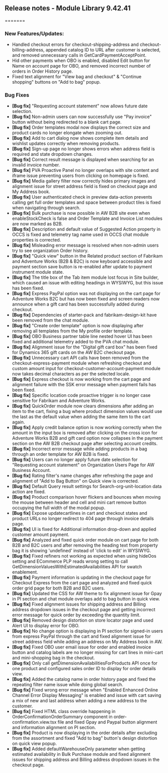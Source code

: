 ## Release notes - Module Library 9.42.41
=======

### New Features/Updates:

- Handled checkout errors for checkout-shipping-address and checkout-billing-address, appended catalog ID to URL after customer is selected, and removed unnecessary calls in GetCardPaymentAcceptPoint.
- Hid other payments when OBO is enabled, disabled Edit button for Name on account page for OBO, and removed incorrect number of orders in Order History page.
- Fixed text alignment for "View bag and checkout" & "Continue shopping" buttons on "Add to bag" popup.

### Bug Fixes

* **[Bug fix]** "Requesting account statement" now allows future date selection.
* **[Bug fix]** Non-admin users can now successfully use "Pay invoice" button without being redirected to a blank cart page.
* **[Bug fix]** Order templates modal now displays the correct size and product cards no longer elongate when zooming out.
* **[Bug fix]** Add to cart dialog now shows complete item details and wishlist updates correctly when removing products.
* **[Bug fix]** Sign-up page no longer shows errors when address field is required and state dropdown changes.
* **[Bug fix]** Correct result message is displayed when searching for an invalid invoice number.
* **[Bug fix]** PVA Proactive Panel no longer overlaps with site content and iframe issue preventing users from clicking on homepage is fixed.
* **[Bug fix]** Media gallery filter now correctly hides primary images and alignment issue for street address field is fixed on checkout page and My Address book.
* **[Bug fix]** User authenticated check in preview data-action prevents calling get full order templates and space between product tiles is fixed when navigating through search.
* **[Bug fix]** Bulk purchase is now possible in AW B2B site even when enableStockCheck is false and Order Template and Invoice List modules are now marked as B2B.
* **[Bug fix]** Description and default value of Suggested Action property in OCCS is fixed and telemetry tag name used in OCCS chat module properties is corrected.
* **[Bug fix]** Misleading error message is resolved when non-admin users try to see organization Order history.
* **[Bug fix]** "Quick view" button in the Related product section of Fabrikam and Adventure Works (B2B & B2C) is now keyboard accessible and payment section save button is re-enabled after update to payment instrument module state.
* **[Bug fix]** The title box of the Tab item module lost focus in Site builder, which caused an issue with editing headings in WYSIWYG, but this issue has been fixed.
* **[Bug fix]** Express PayPal option was not displaying on the cart page for Adventure Works B2C but has now been fixed and screen readers now announce when a gift card has been successfully added during checkout.
* **[Bug fix]** Dependencies of starter-pack and fabrikam-design-kit have been removed from the chat module.
* **[Bug fix]** "Create order template" option is now displaying after removing all templates from the My profile order template.
* **[Bug fix]** OBO Business partner table line nested hover UI has been fixed and additional telemetry added to the PVA chat module.
* **[Bug fix]** Alignment issue for the "Digital gift card box" has been fixed for Dynamics 365 gift cards on the AW B2C checkout page.
* **[Bug fix]** Unnecessary cart API calls have been removed from the checkout-express-payment module when refreshing checkout and custom amount input for checkout-customer-account-payment module now takes decimal characters as per the selected locale.
* **[Bug fix]** Express checkout is now working from the cart page and alignment failure with the SSK error message when payment fails has been fixed.
* **[Bug fix]** Specific location code proactive trigger is no longer case sensitive for Fabrikam and Adventure Works.
* **[Bug fix]** QuickOrder module now clears dimensions after adding an item to the cart, fixing a bug where product dimension values would use the last as the default value when adding the same item to the cart again.
* **[Bug fix]** Apply credit balance option is now working correctly when the amount in the input box is removed after clicking on the cross icon for Adventure Works B2B and gift card option now collapses in the payment section on the AW B2B checkout page after selecting account credits.
* **[Bug fix]** Incorrect error message while adding products in a bag through an order template for AW B2B is fixed.
* **[Bug fix]** Users can no longer apply future date selection for "Requesting account statement" on Organization Users Page for AW Business Account.
* **[Bug fix]** Rating filter's name changes after refreshing the page and alignment of "Add to Bag Button" on Quick view is corrected.
* **[Bug fix]** Default Query result settings for Search-org-unit-location data action are fixed.
* **[Bug fix]** Product comparison hover flickers and bounces when moving the mouse between header and cell and mini cart remove button occupying the full width of the modal popup.
* **[Bug fix]** Expose updatecartlines in cart and checkout states and product URLs no longer redirect to 404 page through invoice details page.
* **[Bug fix]** UI is fixed for Additional information drop-down and applied customer amount payment.
* **[Bug fix]** Analyzed and fixed quick order module on cart page for both B2B and B2C users and after removing the heading text from property bag it is showing 'undefined' instead of 'click to edit' in WYSIWYG.
* **[Bug fix]** Fixed refiners not working as expected when using hideOos setting and ECommerce PLP reads wrong setting to call GetDimensionValuesWithEstimatedAvailabilities API for swatch enablement.
* **[Bug fix]** Payment information is updating in the checkout page for Checkout Express from the cart page and analyzed and fixed quick order grid page for both B2B and B2C users.
* **[Bug fix]** Updated the CSS for AW theme to fix alignment issue for Gpay in PI section and chat module overlaps add to bag button in quick view.
* **[Bug fix]** Fixed alignment issues for shipping address and Billing address dropdown issues in the checkout page and getting incorrect error message for quick order by exceeding the quantity limit.
* **[Bug fix]** Removed design distortion on store locator page and used Alert UI to display error for OBO.
* **[Bug fix]** No change option is displaying in PI section for signed-in users from express PayPal through the cart and fixed alignment issue for street address field while adding an address on My Address book in AW.
* **[Bug fix]** Fixed OBO user email issue for order and enabled invoice button and catalog labels are no longer missing for cart lines in mini-cart and mini-shopping bag in the checkout.
* **[Bug fix]** Only call getDimensionAvailabilitiesForProducts API once for one product and configured sales order ID to display for order details view.
* **[Bug fix]** Added the catalog name in order history page and fixed the repeating filter name issue while doing global search.
* **[Bug fix]** Fixed wrong error message when "Enabled Enhanced Online Channel Error Display Messaging" is enabled and issue with cart saving a mix of new and last address when adding a new address to the customer.
* **[Bug fix]** Fixed HTML class override happening in OrderConfirmationOrderSummary component in order-confirmation.view.tsx file and fixed Gpay and Paypal button alignment and information alignment on PI section.
* **[Bug fix]** Product is now displaying in the order details after excluding from the assortment and fixed "Add to bag" button's design distortion on quick view popup.
* **[Bug fix]** Added defaultWarehouseOnly parameter when getting estimated availability in Bulk Purchase module and fixed alignment issues for shipping address and Billing address dropdown issues in the checkout page.
